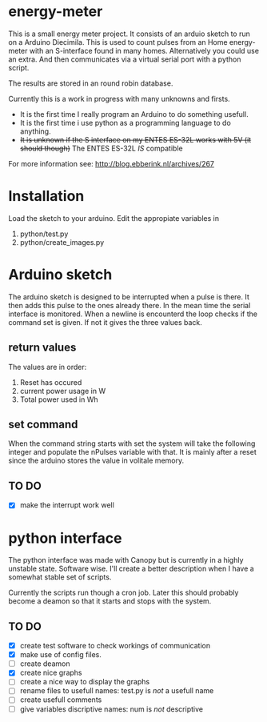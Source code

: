 energy-meter
============
This is a small energy meter project.
It consists of an arduio sketch to run on a Arduino Diecimila.
This is used to count pulses from an Home energy-meter with an S-interface found in many homes. Alternatively you could use an extra.
And then communicates via a virtual serial port with a python script.

The results are stored in an round robin database.

Currently this is a work in progress with many unknowns and firsts.

* It is the first time I really program an Arduino to do something usefull.
* It is the first time i use python as a programming language to do anything.
* ~~It is unknown if the S interface on my ENTES ES-32L works with 5V (it should though)~~ The ENTES ES-32L _IS_ compatible

For more information see:
http://blog.ebberink.nl/archives/267

Installation
============

Load the sketch to your arduino. 
Edit the appropiate variables in
1. python/test.py
2. python/create_images.py


Arduino sketch
=============

The arduino sketch is designed to be interrupted when a pulse is there. It then adds this pulse to the ones already there.
In the mean time the serial interface is monitored. When a newline is encounterd the loop checks if the command set is given. If not it gives the three values back.

return values
-------------
The values are in order:
1. Reset has occured
2. current power usage in W
3. Total power used in Wh

set command
-----------
When the command string starts with set the system will take the following integer and populate the nPulses variable with that.
It is mainly after a reset since the arduino stores the value in volitale memory.

TO DO
-----
- [x] make the interrupt work well

python interface
================
The python interface was made with Canopy but is currently in a highly unstable state. Software wise. I'll create a better description when I have a somewhat stable set of scripts. 

Currently the scripts run though a cron job. Later this should probably become a deamon so that it starts and stops with the system.

TO DO
-----
- [x] create test software to check workings of communication
- [x] make use of config files.
- [ ] create deamon
- [X] create nice graphs
- [ ] create a nice way to display the graphs
- [ ] rename files to usefull names: test.py is *not* a usefull name
- [ ] create usefull comments
- [ ] give variables discriptive names: num is *not* descriptive
